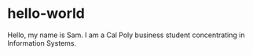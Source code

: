 # hello-world
Hello, my name is Sam. I am a Cal Poly business student concentrating in Information Systems. 
